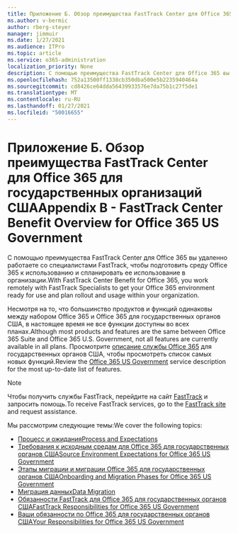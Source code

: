```yaml
---
title: Приложение Б. Обзор преимущества FastTrack Center для Office 365 для государственных организаций США
ms.author: v-bermic
author: rberg-steyer
manager: jimmuir
ms.date: 1/27/2021
ms.audience: ITPro
ms.topic: article
ms.service: o365-administration
localization_priority: None
description: С помощью преимущества FastTrack Center для Office 365 вы удаленно работаете со специалистами FastTrack, чтобы получить среду Office 365, готовую к использованию, а также спланировать ее и использовать в организации.
ms.openlocfilehash: 752a13500ff1338cb350dba500e5b2235940464a
ms.sourcegitcommit: cd8426ce64dda56439933576e7da75b1c27f5de1
ms.translationtype: MT
ms.contentlocale: ru-RU
ms.lasthandoff: 01/27/2021
ms.locfileid: "50016655"
---
```

# <a name="appendix-b---fasttrack-center-benefit-overview-for-office-365-us-government"></a><span data-ttu-id="10b73-103">Приложение Б. Обзор преимущества FastTrack Center для Office 365 для государственных организаций США</span><span class="sxs-lookup"><span data-stu-id="10b73-103">Appendix B - FastTrack Center Benefit Overview for Office 365 US Government</span></span>

<span data-ttu-id="10b73-104">С помощью преимущества FastTrack Center для Office 365 вы удаленно работаете со специалистами FastTrack, чтобы подготовить среду Office 365 к использованию и спланировать ее использование в организации.</span><span class="sxs-lookup"><span data-stu-id="10b73-104">With FastTrack Center Benefit for Office 365, you work remotely with FastTrack Specialists to get your Office 365 environment ready for use and plan rollout and usage within your organization.</span></span> 
  
<span data-ttu-id="10b73-105">Несмотря на то, что большинство продуктов и функций одинаковы между набором Office 365 и Office 365 для государственных органов США, в настоящее время не все функции доступны во всех планах.</span><span class="sxs-lookup"><span data-stu-id="10b73-105">Although most products and features are the same between Office 365 Suite and Office 365 U.S. Government, not all features are currently available in all plans.</span></span> <span data-ttu-id="10b73-106">Просмотрите [описание службы Office 365](https://aka.ms/aboutgovcloud) для государственных органов США, чтобы просмотреть список самых новых функций.</span><span class="sxs-lookup"><span data-stu-id="10b73-106">Review the [Office 365 US Government](https://aka.ms/aboutgovcloud) service description for the most up-to-date list of features.</span></span>

> [!NOTE]
> <span data-ttu-id="10b73-107">Чтобы получить службы FastTrack, перейдите на сайт [FastTrack](https://go.microsoft.com/fwlink/?linkid=780698) и запросить помощь.</span><span class="sxs-lookup"><span data-stu-id="10b73-107">To receive FastTrack services, go to the [FastTrack site](https://go.microsoft.com/fwlink/?linkid=780698) and request assistance.</span></span>  

<span data-ttu-id="10b73-108">Мы рассмотрим следующие темы:</span><span class="sxs-lookup"><span data-stu-id="10b73-108">We cover the following topics:</span></span>
- [<span data-ttu-id="10b73-109">Процесс и ожидания</span><span class="sxs-lookup"><span data-stu-id="10b73-109">Process and Expectations</span></span>](process-and-expectations.md) 
- [<span data-ttu-id="10b73-110">Требования к исходным средам для Office 365 для государственных органов США</span><span class="sxs-lookup"><span data-stu-id="10b73-110">Source Environment Expectations for Office 365 US Government</span></span>](US-Gov-appendix-source-environment-expectations.md)   
- [<span data-ttu-id="10b73-111">Этапы миграции и миграции Office 365 для государственных органов США</span><span class="sxs-lookup"><span data-stu-id="10b73-111">Onboarding and Migration Phases for Office 365 US Government</span></span>](US-Gov-appendix-onboarding-and-migration.md)
- [<span data-ttu-id="10b73-112">Миграция данных</span><span class="sxs-lookup"><span data-stu-id="10b73-112">Data Migration</span></span>](data-migration.md)    
- [<span data-ttu-id="10b73-113">Обязанности FastTrack для Office 365 для государственных органов США</span><span class="sxs-lookup"><span data-stu-id="10b73-113">FastTrack Responsibilities for Office 365 US Government</span></span>](US-Gov-appendix-fasttrack-responsibilities.md)   
- [<span data-ttu-id="10b73-114">Ваши обязанности по Office 365 для государственных органов США</span><span class="sxs-lookup"><span data-stu-id="10b73-114">Your Responsibilities for Office 365 US Government</span></span>](US-Gov-appendix-your-responsibilities.md)    

